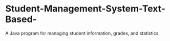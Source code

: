 # Student-Management-System-Text-Based-
A Java program for managing student information, grades, and statistics.
